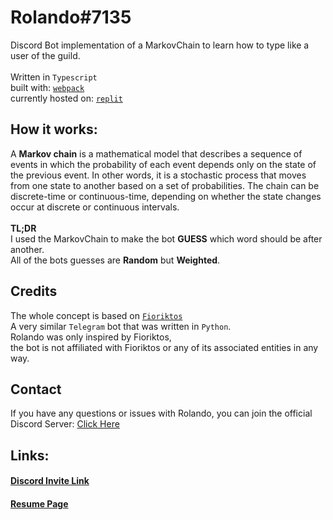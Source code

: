 # Rolando#7135

Discord Bot implementation of a MarkovChain to learn how to type like a user of the guild.<br><br>
Written in
`Typescript`<br>
built with:
[`webpack`](https://webpack.js.org)<br>
currently hosted on:
[`replit`](https://replit.com)

## How it works:

A **Markov chain** is a mathematical model that describes a sequence of events in which the probability of each event depends only on the state of the previous event. In other words, it is a stochastic process that moves from one state to another based on a set of probabilities. The chain can be discrete-time or continuous-time, depending on whether the state changes occur at discrete or continuous intervals.<br><br>
**TL;DR**<br>
I used the MarkovChain to make the bot **GUESS** which word should be after another.<br>
All of the bots guesses are **Random** but **Weighted**.

## Credits

The whole concept is based on [`Fioriktos`](https://github.com/FiorixF1/fioriktos-bot)<br>
A very similar `Telegram` bot that was written in `Python`.<br>
Rolando was only inspired by Fioriktos,<br>
the bot is not affiliated with Fioriktos or any of its associated entities in any way.

## Contact

If you have any questions or issues with Rolando, you can join the official Discord Server:
[Click Here](https://discord.gg/tyrj7wte5b)

## Links:

#### [Discord Invite Link](https://discord.com/api/oauth2/authorize?client_id=1100311970428756039&permissions=412317251648&scope=bot)

#### [Resume Page](https://rolando.ljs360d.repl.co)
